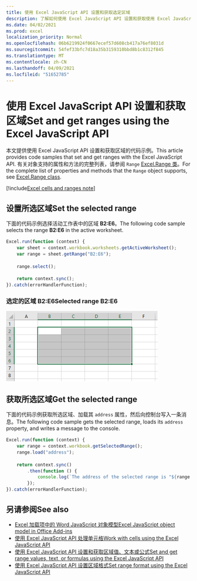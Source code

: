 ```yaml
---
title: 使用 Excel JavaScript API 设置和获取选定区域
description: 了解如何使用 Excel JavaScript API 设置和获取使用 Excel JavaScript API 的范围。
ms.date: 04/02/2021
ms.prod: excel
localization_priority: Normal
ms.openlocfilehash: 06b6219924f0667ecef57d608cb417a76ef8031d
ms.sourcegitcommit: 54fef33bfc7d18a35b3159310bbd8b1c8312f845
ms.translationtype: MT
ms.contentlocale: zh-CN
ms.lasthandoff: 04/09/2021
ms.locfileid: "51652785"
---
```

# <a name="set-and-get-ranges-using-the-excel-javascript-api"></a><span data-ttu-id="811eb-103">使用 Excel JavaScript API 设置和获取区域</span><span class="sxs-lookup"><span data-stu-id="811eb-103">Set and get ranges using the Excel JavaScript API</span></span>

<span data-ttu-id="811eb-104">本文提供使用 Excel JavaScript API 设置和获取区域的代码示例。</span><span class="sxs-lookup"><span data-stu-id="811eb-104">This article provides code samples that set and get ranges with the Excel JavaScript API.</span></span> <span data-ttu-id="811eb-105">有关对象支持的属性和方法的完整列表，请参阅 `Range` [Excel.Range 类](/javascript/api/excel/excel.range)。</span><span class="sxs-lookup"><span data-stu-id="811eb-105">For the complete list of properties and methods that the `Range` object supports, see [Excel.Range class](/javascript/api/excel/excel.range).</span></span>

[!include[Excel cells and ranges note](../includes/note-excel-cells-and-ranges.md)]

## <a name="set-the-selected-range"></a><span data-ttu-id="811eb-106">设置所选区域</span><span class="sxs-lookup"><span data-stu-id="811eb-106">Set the selected range</span></span>

<span data-ttu-id="811eb-107">下面的代码示例选择活动工作表中的区域 **B2:E6**。</span><span class="sxs-lookup"><span data-stu-id="811eb-107">The following code sample selects the range **B2:E6** in the active worksheet.</span></span>

```js
Excel.run(function (context) {
    var sheet = context.workbook.worksheets.getActiveWorksheet();
    var range = sheet.getRange("B2:E6");

    range.select();

    return context.sync();
}).catch(errorHandlerFunction);
```

### <a name="selected-range-b2e6"></a><span data-ttu-id="811eb-108">选定的区域 B2:E6</span><span class="sxs-lookup"><span data-stu-id="811eb-108">Selected range B2:E6</span></span>

![Excel 中选定的区域](../images/excel-ranges-set-selection.png)

## <a name="get-the-selected-range"></a><span data-ttu-id="811eb-110">获取所选区域</span><span class="sxs-lookup"><span data-stu-id="811eb-110">Get the selected range</span></span>

<span data-ttu-id="811eb-111">下面的代码示例获取所选区域、加载其 `address` 属性，然后向控制台写入一条消息。</span><span class="sxs-lookup"><span data-stu-id="811eb-111">The following code sample gets the selected range, loads its `address` property, and writes a message to the console.</span></span>

```js
Excel.run(function (context) {
    var range = context.workbook.getSelectedRange();
    range.load("address");

    return context.sync()
        .then(function () {
            console.log(`The address of the selected range is "${range.address}"`);
        });
}).catch(errorHandlerFunction);
```

## <a name="see-also"></a><span data-ttu-id="811eb-112">另请参阅</span><span class="sxs-lookup"><span data-stu-id="811eb-112">See also</span></span>

- [<span data-ttu-id="811eb-113">Excel 加载项中的 Word JavaScript 对象模型</span><span class="sxs-lookup"><span data-stu-id="811eb-113">Excel JavaScript object model in Office Add-ins</span></span>](excel-add-ins-core-concepts.md)
- [<span data-ttu-id="811eb-114">使用 Excel JavaScript API 处理单元格</span><span class="sxs-lookup"><span data-stu-id="811eb-114">Work with cells using the Excel JavaScript API</span></span>](excel-add-ins-cells.md)
- [<span data-ttu-id="811eb-115">使用 Excel JavaScript API 设置和获取区域值、文本或公式</span><span class="sxs-lookup"><span data-stu-id="811eb-115">Set and get range values, text, or formulas using the Excel JavaScript API</span></span>](excel-add-ins-ranges-set-get-values.md)
- [<span data-ttu-id="811eb-116">使用 Excel JavaScript API 设置区域格式</span><span class="sxs-lookup"><span data-stu-id="811eb-116">Set range format using the Excel JavaScript API</span></span>](excel-add-ins-ranges-set-format.md)
